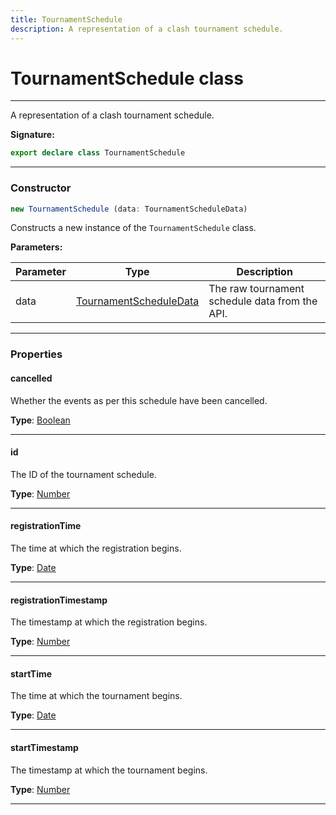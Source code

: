 ```yaml
---
title: TournamentSchedule
description: A representation of a clash tournament schedule.
---
```


# TournamentSchedule class

---

A representation of a clash tournament schedule.

**Signature:**

```ts
export declare class TournamentSchedule 
```

---

### Constructor

```ts
new TournamentSchedule (data: TournamentScheduleData)
```

Constructs a new instance of the `TournamentSchedule` class.

**Parameters:**

| Parameter | Type | Description |
| --------- | ---- | ----------- |
| data | [TournamentScheduleData](/api/tournamentscheduledata) | The raw tournament schedule data from the API. |
---

### Properties

#### cancelled

Whether the events as per this schedule have been cancelled.



**Type**: [Boolean](https://developer.mozilla.org/en-US/docs/Web/JavaScript/Reference/Global_Objects/Boolean)

---

#### id

The ID of the tournament schedule.



**Type**: [Number](https://developer.mozilla.org/en-US/docs/Web/JavaScript/Reference/Global_Objects/Number)

---

#### registrationTime

The time at which the registration begins.



**Type**: [Date](https://developer.mozilla.org/en-US/docs/Web/JavaScript/Reference/Global_Objects/Date)

---

#### registrationTimestamp

The timestamp at which the registration begins.



**Type**: [Number](https://developer.mozilla.org/en-US/docs/Web/JavaScript/Reference/Global_Objects/Number)

---

#### startTime

The time at which the tournament begins.



**Type**: [Date](https://developer.mozilla.org/en-US/docs/Web/JavaScript/Reference/Global_Objects/Date)

---

#### startTimestamp

The timestamp at which the tournament begins.



**Type**: [Number](https://developer.mozilla.org/en-US/docs/Web/JavaScript/Reference/Global_Objects/Number)

---

